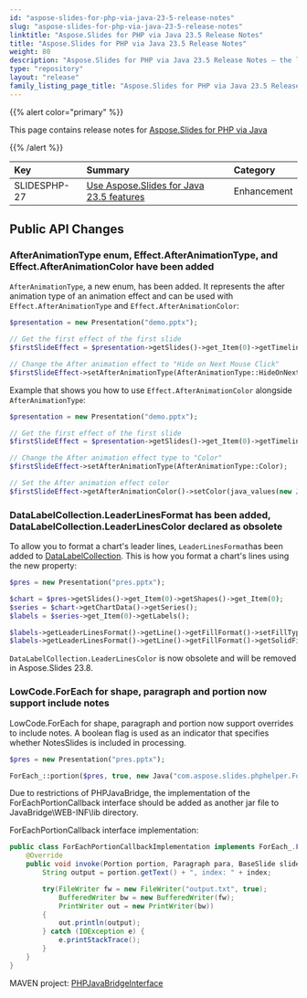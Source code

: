 ```yaml
---
id: "aspose-slides-for-php-via-java-23-5-release-notes"
slug: "aspose-slides-for-php-via-java-23-5-release-notes"
linktitle: "Aspose.Slides for PHP via Java 23.5 Release Notes"
title: "Aspose.Slides for PHP via Java 23.5 Release Notes"
weight: 80
description: "Aspose.Slides for PHP via Java 23.5 Release Notes – the latest updates and fixes."
type: "repository"
layout: "release"
family_listing_page_title: "Aspose.Slides for PHP via Java 23.5 Release Notes"
---
```


{{% alert color="primary" %}} 

This page contains release notes for [Aspose.Slides for PHP via Java](https://packagist.org/packages/aspose/slides)

{{% /alert %}} 

|**Key**|**Summary**|**Category**|
| :- | :- | :- |
|SLIDESPHP-27|[Use Aspose.Slides for Java 23.5 features](/slides/java/release-notes/2023/aspose-slides-for-java-23-5-release-notes/)|Enhancement|


## Public API Changes ##

### AfterAnimationType enum, Effect.AfterAnimationType, and Effect.AfterAnimationColor have been added ###

`AfterAnimationType`, a new enum, has been added. It represents the after animation type of an animation effect and can be used with `Effect.AfterAnimationType` and `Effect.AfterAnimationColor`:

``` php
$presentation = new Presentation("demo.pptx");

// Get the first effect of the first slide
$firstSlideEffect = $presentation->getSlides()->get_Item(0)->getTimeline()->getMainSequence()->get_Item(0);

// Change the After animation effect to "Hide on Next Mouse Click"
$firstSlideEffect->setAfterAnimationType(AfterAnimationType::HideOnNextMouseClick);
```

Example that shows you how to use `Effect.AfterAnimationColor` alongside `AfterAnimationType`:

``` php 
$presentation = new Presentation("demo.pptx");

// Get the first effect of the first slide
$firstSlideEffect = $presentation->getSlides()->get_Item(0)->getTimeline()->getMainSequence()->get_Item(0);

// Change the After animation effect type to "Color"
$firstSlideEffect->setAfterAnimationType(AfterAnimationType::Color);

// Set the After animation effect color
$firstSlideEffect->getAfterAnimationColor()->setColor(java_values(new Java("java.awt.Color"))->BLUE);
```

### DataLabelCollection.LeaderLinesFormat has been added, DataLabelCollection.LeaderLinesColor declared as obsolete ###

To allow you to format a chart's leader lines, `LeaderLinesFormat`has been added to [DataLabelCollection](https://reference.aspose.com/slides/php-java/aspose.slides/datalabelcollection/). This is how you format a chart's lines using the new property:

``` php
$pres = new Presentation("pres.pptx");

$chart = $pres->getSlides()->get_Item(0)->getShapes()->get_Item(0);
$series = $chart->getChartData()->getSeries();
$labels = $series->get_Item(0)->getLabels();

$labels->getLeaderLinesFormat()->getLine()->getFillFormat()->setFillType(FillType::Solid);
$labels->getLeaderLinesFormat()->getLine()->getFillFormat()->getSolidFillColor()->setColor(java_values(new Java("java.awt.Color"))->RED);
```

`DataLabelCollection.LeaderLinesColor` is now obsolete and will be removed in Aspose.Slides 23.8.

### LowCode.ForEach for shape, paragraph and portion now support include notes ###

LowCode.ForEach for shape, paragraph and portion now support overrides to include notes. A boolean flag is used as an indicator that specifies whether NotesSlides is included in processing.

``` php
$pres = new Presentation("pres.pptx");

ForEach_::portion($pres, true, new Java("com.aspose.slides.phphelper.ForEachPortionCallbackImplementation"));
```

Due to restrictions of PHPJavaBridge, the implementation of the ForEachPortionCallback interface should be added as another jar file to JavaBridge\WEB-INF\lib directory.

ForEachPortionCallback interface implementation:

```java
public class ForEachPortionCallbackImplementation implements ForEach_.ForEachPortionCallback {
    @Override
    public void invoke(Portion portion, Paragraph para, BaseSlide slide, int index) {
        String output = portion.getText() + ", index: " + index;

        try(FileWriter fw = new FileWriter("output.txt", true);
            BufferedWriter bw = new BufferedWriter(fw);
            PrintWriter out = new PrintWriter(bw))
        {
            out.println(output);
        } catch (IOException e) {
            e.printStackTrace();
        }
    }
}
```

MAVEN project: [PHPJavaBridgeInterface]()